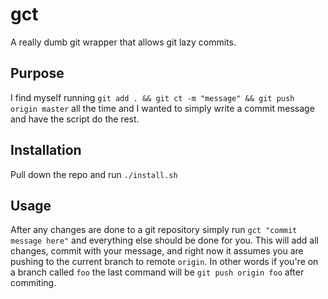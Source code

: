 # gct

A really dumb git wrapper that allows git lazy commits.

## Purpose

I find myself running ``` git add . && git ct -m "message" && git push origin master ``` all the time and I wanted
to simply write a commit message and have the script do the rest.

## Installation

Pull down the repo and run ``` ./install.sh ```

## Usage

After any changes are done to a git repository simply run ``` gct "commit message here" ``` and everything
else should be done for you. This will add all changes, commit with your message, and right now it assumes
you are pushing to the current branch to remote ``` origin ```. In other words if you're on a branch called
``` foo ``` the last command will be ``` git push origin foo ``` after commiting.
